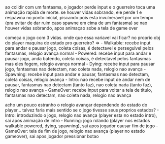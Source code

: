 ao colidir com um fantasma, o jogador perde input e o guerreiro toca uma animação rapida de morte.
se houver vidas sobrando, ele perde 1 e respawna no ponto inicial, piscando pois esta invulneravel por um tempo (pra evitar de dar ruim caso spawne em cima de um fantasma)
se nao houver vidas sobrando, apos animaçao sobe a tela de game over

começa o jogo com 3 vidas. onde que essa variavel vai ficar? no proprio obj do player
maquina de estado pro guerreiro? =>
    - Walkable: recebe input para andar e pausar jogo, coleta coisas, é detectavel e perseguivel pelos fantasmas, relogio avança normal
    - Powered: recebe input para andar e pausar jogo, anda batendo, coleta coisas, é detectavel pelos fantasmas mas eles fogem, relogio avança normal
    - Dying: recebe input para pausar jogo, fantasmas nao detectam, nao coleta nada, relogio nao avança
    - Spawning: recebe input para andar e pausar, fantasmas nao detectam, coleta coisas, relogio avança
    - Intro: nao recebe input de andar nem de pausar, fantasmas nao detectam (tanto faz), nao coleta nada (tanto faz), relogio nao avança
    - GameOver: recebe input para voltar a tela de titulo, fantasmas nao detectam, nao coleta nada, relogio nao avança

acho um pouco estranho o relogio avançar dependendo do estado do player...
talvez faria mais sentido se o jogo tivesse seus proprios estados?
    - Intro: introduzindo o jogo, relogio nao avança (player esta no estado intro), sai apos animação de intro
    - Running: jogo rolando (player nos estados walkable powered, dying, spawning), sai apos jogador causar fim de jogo
    - GameOver: tela de fim de jogo, relogio nao avança (player no estado gameover), sai apos jogador pressionar botao